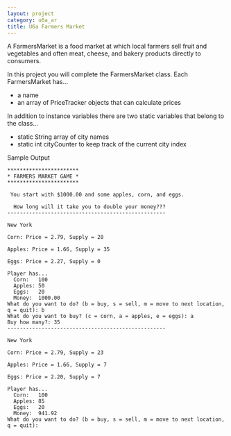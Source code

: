 ```yaml
---
layout: project
category: u6a_ar
title: U6a Farmers Market
---
```




A FarmersMarket is a food market at which local farmers sell fruit and vegetables and often meat, cheese, and bakery products directly to consumers.

In this project you will complete the FarmersMarket class. Each FarmersMarket has...

- a name 
- an array of PriceTracker objects that can calculate prices


In addition to instance variables there are two static variables that belong to the class...

- static String array of city names
- static int cityCounter to keep track of the current city index



Sample Output
```
***********************
* FARMERS MARKET GAME *
***********************

 You start with $1000.00 and some apples, corn, and eggs.

  How long will it take you to double your money???
---------------------------------------------------

New York

Corn: Price = 2.79, Supply = 28

Apples: Price = 1.66, Supply = 35

Eggs: Price = 2.27, Supply = 0

Player has... 
  Corn:   100
  Apples: 50
  Eggs:   20
  Money:  1000.00
What do you want to do? (b = buy, s = sell, m = move to next location, q = quit): b
What do you want to buy? (c = corn, a = apples, e = eggs): a
Buy how many?: 35
---------------------------------------------------

New York

Corn: Price = 2.79, Supply = 23

Apples: Price = 1.66, Supply = 7

Eggs: Price = 2.20, Supply = 7

Player has... 
  Corn:   100
  Apples: 85
  Eggs:   20
  Money:  941.92
What do you want to do? (b = buy, s = sell, m = move to next location, q = quit): 
```